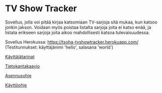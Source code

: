 # TV Show Tracker

Sovellus, jolla voi pitää kirjaa katsomiaan TV-sarjoja sitä mukaa, kun katsoo jonkin jakson. Voidaan myös poistaa listalta sarjoja joita ei katso enää, ja listata erikseen sarjoja joita aikoo mahdollisesti katsoa tulevaisuudessa.

Sovellus Herokussa: https://tsoha-tvshowtracker.herokuapp.com/
(Testitunnukset: käyttäjänimi 'hello', salasana 'world')

[Käyttäjätarinat](https://github.com/joonaoko/tvshowtracker/blob/master/documentation/userstories.md)

[Tietokantakaavio](https://github.com/joonaoko/tvshowtracker/blob/master/documentation/databasediagram.md)

[Asennusohje](https://github.com/joonaoko/tvshowtracker/blob/master/documentation/setupguide.md)

[Käyttöohje](https://github.com/joonaoko/tvshowtracker/blob/master/documentation/userguide.md)

